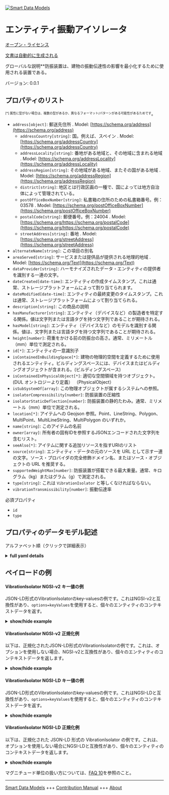 <!-- 10-Header -->    
[![Smart Data Models](https://smartdatamodels.org/wp-content/uploads/2022/01/SmartDataModels_logo.png "Logo")](https://smartdatamodels.org)    
エンティティ振動アイソレータ    
==============<!-- /10-Header -->    
<!-- 15-License -->    
[オープン・ライセンス](https://github.com/smart-data-models//dataModel.S4BLDG/blob/master/VibrationIsolator/LICENSE.md)    
[文書は自動的に生成される](https://docs.google.com/presentation/d/e/2PACX-1vTs-Ng5dIAwkg91oTTUdt8ua7woBXhPnwavZ0FxgR8BsAI_Ek3C5q97Nd94HS8KhP-r_quD4H0fgyt3/pub?start=false&loop=false&delayms=3000#slide=id.gb715ace035_0_60)    
<!-- /15-License -->    
<!-- 20-Description -->    
グローバルな説明**防振装置は、建物の振動伝達性の影響を最小化するために使用される装置である。    
バージョン: 0.0.1    
<!-- /20-Description -->    
<!-- 30-PropertiesList -->    
## プロパティのリスト    
<sup><sub>[*] 属性に型がない場合は、複数の型があるか、異なるフォーマット/パターンがある可能性があるためです</sub></sup>。    
- `address[object]`: 郵送先住所  . Model: [https://schema.org/address](https://schema.org/address)	- `addressCountry[string]`: 国。例えば、スペイン  . Model: [https://schema.org/addressCountry](https://schema.org/addressCountry)    
	- `addressLocality[string]`: 番地がある地域と、その地域に含まれる地域  . Model: [https://schema.org/addressLocality](https://schema.org/addressLocality)    
	- `addressRegion[string]`: その地域がある地域、またその国がある地域  . Model: [https://schema.org/addressRegion](https://schema.org/addressRegion)    
	- `district[string]`: 地区とは行政区画の一種で、国によっては地方自治体によって管理されている。      
	- `postOfficeBoxNumber[string]`: 私書箱の住所のための私書箱番号。例：03578  . Model: [https://schema.org/postOfficeBoxNumber](https://schema.org/postOfficeBoxNumber)    
	- `postalCode[string]`: 郵便番号。例：24004  . Model: [https://schema.org/https://schema.org/postalCode](https://schema.org/https://schema.org/postalCode)    
	- `streetAddress[string]`: 番地  . Model: [https://schema.org/streetAddress](https://schema.org/streetAddress)    
- `alternateName[string]`: この項目の別名  - `areaServed[string]`: サービスまたは提供品が提供される地理的地域  . Model: [https://schema.org/Text](https://schema.org/Text)- `dataProvider[string]`: ハーモナイズされたデータ・エンティティの提供者を識別する一連の文字。  - `dateCreated[date-time]`: エンティティの作成タイムスタンプ。これは通常、ストレージプラットフォームによって割り当てられます。  - `dateModified[date-time]`: エンティティの最終変更のタイムスタンプ。これは通常、ストレージプラットフォームによって割り当てられる。  - `description[string]`: この商品の説明  - `hasManufacturer[string]`: エンティティ（デバイスなど）の製造者を特定する関係。値は文字列または言語タグを持つ文字列であることが期待される。  - `hasModel[string]`: エンティティ（デバイスなど）のモデルを識別する関係。値は、文字列または言語タグを持つ文字列であることが期待される。  - `height[number]`: 荷重をかける前の防振台の高さ。通常、ミリメートル（mm）単位で測定される。  - `id[*]`: エンティティの一意識別子  - `isContainedInBuildingSpace[*]`: 建物の物理的空間を定義するために使用されるエンティティ。ビルディングスペースには、デバイスまたはビルディングオブジェクトが含まれる。(ビルディングスペース)  - `isContainedInPhysicalObject[*]`: 適切な空間領域を持つオブジェクト。  (DUL オントロジーより定義） （PhysicalObject）  - `isSubSystemOf[array]`: この物理オブジェクトが属するシステムへの参照。  - `isolatorCompressibility[number]`: 防振装置の圧縮性  - `isolatorStaticDeflection[number]`: 防振装置の静的たわみ。通常、ミリメートル（mm）単位で測定される。  - `location[*]`: アイテムへの Geojson 参照。Point、LineString、Polygon、MultiPoint、MultiLineString、MultiPolygon のいずれか。  - `name[string]`: このアイテムの名前  - `owner[array]`: 所有者の固有IDを参照するJSONエンコードされた文字列を含むリスト。  - `seeAlso[*]`: アイテムに関する追加リソースを指すURIのリスト  - `source[string]`: エンティティ・データの元のソースを URL として示す一連の文字。ソース・プロバイダの完全修飾ドメイン名、またはソース・オブジェクトの URL を推奨する。  - `supportedWeightMax[number]`: 防振装置が搭載できる最大重量。通常、キログラム（kg）またはグラム（g）で測定される。  - `type[string]`: これは `VibrationIsolator` と等しくなければならない。  - `vibrationTransmissibility[number]`: 振動伝達率  <!-- /30-PropertiesList -->    
<!-- 35-RequiredProperties -->    
必須プロパティ    
- `id`  - `type`  <!-- /35-RequiredProperties -->    
<!-- 40-RequiredProperties -->    
<!-- /40-RequiredProperties -->    
<!-- 50-DataModelHeader -->    
## プロパティのデータモデル記述    
アルファベット順（クリックで詳細表示）    
<!-- /50-DataModelHeader -->    
<!-- 60-ModelYaml -->    
<details><summary><strong>full yaml details</strong></summary>      
```yaml    
VibrationIsolator:      
  description: A vibration isolator is a device used to minimize the effects of vibration transmissibility in a building.      
  properties:      
    address:      
      description: The mailing address      
      properties:      
        addressCountry:      
          description: 'The country. For example, Spain'      
          type: string      
          x-ngsi:      
            model: https://schema.org/addressCountry      
            type: Property      
        addressLocality:      
          description: 'The locality in which the street address is, and which is in the region'      
          type: string      
          x-ngsi:      
            model: https://schema.org/addressLocality      
            type: Property      
        addressRegion:      
          description: 'The region in which the locality is, and which is in the country'      
          type: string      
          x-ngsi:      
            model: https://schema.org/addressRegion      
            type: Property      
        district:      
          description: 'A district is a type of administrative division that, in some countries, is managed by the local government'      
          type: string      
          x-ngsi:      
            type: Property      
        postOfficeBoxNumber:      
          description: 'The post office box number for PO box addresses. For example, 03578'      
          type: string      
          x-ngsi:      
            model: https://schema.org/postOfficeBoxNumber      
            type: Property      
        postalCode:      
          description: 'The postal code. For example, 24004'      
          type: string      
          x-ngsi:      
            model: https://schema.org/https://schema.org/postalCode      
            type: Property      
        streetAddress:      
          description: The street address      
          type: string      
          x-ngsi:      
            model: https://schema.org/streetAddress      
            type: Property      
        streetNr:      
          description: Number identifying a specific property on a public street      
          type: string      
          x-ngsi:      
            type: Property      
      type: object      
      x-ngsi:      
        model: https://schema.org/address      
        type: Property      
    alternateName:      
      description: An alternative name for this item      
      type: string      
      x-ngsi:      
        type: Property      
    areaServed:      
      description: The geographic area where a service or offered item is provided      
      type: string      
      x-ngsi:      
        model: https://schema.org/Text      
        type: Property      
    dataProvider:      
      description: A sequence of characters identifying the provider of the harmonised data entity      
      type: string      
      x-ngsi:      
        type: Property      
    dateCreated:      
      description: Entity creation timestamp. This will usually be allocated by the storage platform      
      format: date-time      
      type: string      
      x-ngsi:      
        type: Property      
    dateModified:      
      description: Timestamp of the last modification of the entity. This will usually be allocated by the storage platform      
      format: date-time      
      type: string      
      x-ngsi:      
        type: Property      
    description:      
      description: A description of this item      
      type: string      
      x-ngsi:      
        type: Property      
    hasManufacturer:      
      description: 'A relationship identifying the manufacturer of an entity (e.g., device). The value is expected to be a string or a string with language tag'      
      type: string      
      x-ngsi:      
        type: Property      
    hasModel:      
      description: 'A relationship identifying the model of an entity (e.g., device). The value is expected to be a string or a string with language tag'      
      type: string      
      x-ngsi:      
        type: Property      
    height:      
      description: Height of the vibration isolator before tha application of load. Usually measured in millimeters (mm)      
      type: number      
      x-ngsi:      
        type: Property      
    id:      
      anyOf:      
        - description: Identifier format of any NGSI entity      
          maxLength: 256      
          minLength: 1      
          pattern: ^[\w\-\.\{\}\$\+\*\[\]`|~^@!,:\\]+$      
          type: string      
          x-ngsi:      
            type: Property      
        - description: Identifier format of any NGSI entity      
          format: uri      
          type: string      
          x-ngsi:      
            type: Property      
      description: Unique identifier of the entity      
      x-ngsi:      
        type: Property      
    isContainedInBuildingSpace:      
      anyOf:      
        - description: Identifier format of any NGSI entity      
          maxLength: 256      
          minLength: 1      
          pattern: ^[\w\-\.\{\}\$\+\*\[\]`|~^@!,:\\]+$      
          type: string      
          x-ngsi:      
            type: Property      
        - description: Identifier format of any NGSI entity      
          format: uri      
          type: string      
          x-ngsi:      
            type: Property      
      description: An entity used to define the physical spaces of the building. A building space contains devices or building objects. (BuildingSpace)      
      x-ngsi:      
        type: Property      
    isContainedInPhysicalObject:      
      anyOf:      
        - description: Identifier format of any NGSI entity      
          maxLength: 256      
          minLength: 1      
          pattern: ^[\w\-\.\{\}\$\+\*\[\]`|~^@!,:\\]+$      
          type: string      
          x-ngsi:      
            type: Property      
        - description: Identifier format of any NGSI entity      
          format: uri      
          type: string      
          x-ngsi:      
            type: Property      
      description: Any Object that has a proper space region.  (Definition extracted from DUL ontology) (PhysicalObject)      
      x-ngsi:      
        type: Property      
    isSubSystemOf:      
      description: A reference to a system(s) that this Physical Object is part of      
      items:      
        anyOf:      
          - description: Identifier format of any NGSI entity      
            maxLength: 256      
            minLength: 1      
            pattern: ^[\w\-\.\{\}\$\+\*\[\]`|~^@!,:\\]+$      
            type: string      
            x-ngsi:      
              type: Property      
          - description: Identifier format of any NGSI entity      
            format: uri      
            type: string      
            x-ngsi:      
              type: Property      
        description: Unique identifier of the entity      
        x-ngsi:      
          type: Property      
      type: array      
      x-ngsi:      
        type: Relationship      
    isolatorCompressibility:      
      description: The compressibility of the vibration isolator      
      type: number      
      x-ngsi:      
        type: Property      
    isolatorStaticDeflection:      
      description: Static deflection of the vibration isolator. Usually measured in millimeters (mm)      
      type: number      
      x-ngsi:      
        type: Property      
    location:      
      description: 'Geojson reference to the item. It can be Point, LineString, Polygon, MultiPoint, MultiLineString or MultiPolygon'      
      oneOf:      
        - description: Geojson reference to the item. Point      
          properties:      
            bbox:      
              items:      
                type: number      
              minItems: 4      
              type: array      
            coordinates:      
              items:      
                type: number      
              minItems: 2      
              type: array      
            type:      
              enum:      
                - Point      
              type: string      
          required:      
            - type      
            - coordinates      
          title: GeoJSON Point      
          type: object      
          x-ngsi:      
            type: GeoProperty      
        - description: Geojson reference to the item. LineString      
          properties:      
            bbox:      
              items:      
                type: number      
              minItems: 4      
              type: array      
            coordinates:      
              items:      
                items:      
                  type: number      
                minItems: 2      
                type: array      
              minItems: 2      
              type: array      
            type:      
              enum:      
                - LineString      
              type: string      
          required:      
            - type      
            - coordinates      
          title: GeoJSON LineString      
          type: object      
          x-ngsi:      
            type: GeoProperty      
        - description: Geojson reference to the item. Polygon      
          properties:      
            bbox:      
              items:      
                type: number      
              minItems: 4      
              type: array      
            coordinates:      
              items:      
                items:      
                  items:      
                    type: number      
                  minItems: 2      
                  type: array      
                minItems: 4      
                type: array      
              type: array      
            type:      
              enum:      
                - Polygon      
              type: string      
          required:      
            - type      
            - coordinates      
          title: GeoJSON Polygon      
          type: object      
          x-ngsi:      
            type: GeoProperty      
        - description: Geojson reference to the item. MultiPoint      
          properties:      
            bbox:      
              items:      
                type: number      
              minItems: 4      
              type: array      
            coordinates:      
              items:      
                items:      
                  type: number      
                minItems: 2      
                type: array      
              type: array      
            type:      
              enum:      
                - MultiPoint      
              type: string      
          required:      
            - type      
            - coordinates      
          title: GeoJSON MultiPoint      
          type: object      
          x-ngsi:      
            type: GeoProperty      
        - description: Geojson reference to the item. MultiLineString      
          properties:      
            bbox:      
              items:      
                type: number      
              minItems: 4      
              type: array      
            coordinates:      
              items:      
                items:      
                  items:      
                    type: number      
                  minItems: 2      
                  type: array      
                minItems: 2      
                type: array      
              type: array      
            type:      
              enum:      
                - MultiLineString      
              type: string      
          required:      
            - type      
            - coordinates      
          title: GeoJSON MultiLineString      
          type: object      
          x-ngsi:      
            type: GeoProperty      
        - description: Geojson reference to the item. MultiLineString      
          properties:      
            bbox:      
              items:      
                type: number      
              minItems: 4      
              type: array      
            coordinates:      
              items:      
                items:      
                  items:      
                    items:      
                      type: number      
                    minItems: 2      
                    type: array      
                  minItems: 4      
                  type: array      
                type: array      
              type: array      
            type:      
              enum:      
                - MultiPolygon      
              type: string      
          required:      
            - type      
            - coordinates      
          title: GeoJSON MultiPolygon      
          type: object      
          x-ngsi:      
            type: GeoProperty      
      x-ngsi:      
        type: GeoProperty      
    name:      
      description: The name of this item      
      type: string      
      x-ngsi:      
        type: Property      
    owner:      
      description: A List containing a JSON encoded sequence of characters referencing the unique Ids of the owner(s)      
      items:      
        anyOf:      
          - description: Identifier format of any NGSI entity      
            maxLength: 256      
            minLength: 1      
            pattern: ^[\w\-\.\{\}\$\+\*\[\]`|~^@!,:\\]+$      
            type: string      
            x-ngsi:      
              type: Property      
          - description: Identifier format of any NGSI entity      
            format: uri      
            type: string      
            x-ngsi:      
              type: Property      
        description: Unique identifier of the entity      
        x-ngsi:      
          type: Property      
      type: array      
      x-ngsi:      
        type: Property      
    seeAlso:      
      description: list of uri pointing to additional resources about the item      
      oneOf:      
        - items:      
            format: uri      
            type: string      
          minItems: 1      
          type: array      
        - format: uri      
          type: string      
      x-ngsi:      
        type: Property      
    source:      
      description: 'A sequence of characters giving the original source of the entity data as a URL. Recommended to be the fully qualified domain name of the source provider, or the URL to the source object'      
      type: string      
      x-ngsi:      
        type: Property      
    supportedWeightMax:      
      description: The maximum weight that can be carried by the vibration isolator. Usually measured in kilograms (kg) or grams (g)      
      type: number      
      x-ngsi:      
        type: Property      
    type:      
      description: It must be equal to `VibrationIsolator`      
      enum:      
        - VibrationIsolator      
      type: string      
      x-ngsi:      
        type: Property      
    vibrationTransmissibility:      
      description: The vibration transmissibility percentage      
      type: number      
      x-ngsi:      
        type: Property      
  required:      
    - id      
    - type      
  type: object      
  x-derived-from: "https://saref.etsi.org/saref4bldg/v1.1.2/#s4bldg:VibrationIsolator"      
  x-disclaimer: 'Redistribution and use in source and binary forms, with or without modification, are permitted  provided that the license conditions are met. Copyleft (c) 2022 Contributors to Smart Data Models Program'      
  x-license-url: https://github.com/smart-data-models/dataModel.S4BLDG/blob/master/VibrationIsolator/LICENSE.md      
  x-model-schema: https://smart-data-models.github.com/dataModel.SAREF4BLDG/VibrationIsolator/schema.json      
  x-model-tags: SAREF VibrationIsolator      
  x-version: 0.0.1      
```    
</details>      
<!-- /60-ModelYaml -->    
<!-- 70-MiddleNotes -->    
<!-- /70-MiddleNotes -->    
<!-- 80-Examples -->    
## ペイロードの例    
#### VibrationIsolator NGSI-v2 キー値の例    
JSON-LD形式のVibrationIsolatorのkey-valuesの例です。これはNGSI-v2と互換性があり、`options=keyValues`を使用すると、個々のエンティティのコンテキストデータを返す。    
<details><summary><strong>show/hide example</strong></summary>      
```json  
{  
  "id": "urn:ngsi-ld:VibrationIsolator:cd36687d-d862-4b70-b8ed-789a16b2afec",  
  "type": "VibrationIsolator",  
  "height": 0.38014362681889713,  
  "isolatorCompressibility": 0.7634523319144405,  
  "isolatorStaticDeflection": 0.7887792629834026,  
  "supportedWeightMax": 0.32346503665487614,  
  "vibrationTransmissibility": 0.0735805434874115,  
  "hasManufacturer": "VibrationIsolator Company Inc.",  
  "hasModel": "VibrationIsolator 0.1.2",  
  "isContainedInBuildingSpace": "urn:ngsi-ld:BuildingSpace:e78215e8-4265-4a20-abd0-a19cbe803047",  
  "isContainedInPhysicalObject": "urn:ngsi-ld:PhysicalObject:30fd3d36-dbea-4994-a312-a061f283886a",  
  "isSubSystemOf": [  
    "urn:ngsi-ld:System:a9cb3141-21d1-41f9-882d-4e7eb5ca0538",  
    "urn:ngsi-ld:System:d34a3962-d8fc-4d65-a0d8-57d881ec9279",  
    "urn:ngsi-ld:System:c23095d2-a7c8-4920-b237-e7ae47f03451"  
  ],  
  "dateCreated": "2023-01-26T13:07:56Z",  
  "dateModified": "2023-01-26T06:35:21Z",  
  "source": "Import",  
  "name": "VibrationIsolator",  
  "alternateName": "VibrationIsolator type 2",  
  "description": "VibrationIsolator of limited VibrationIsolator types",  
  "dataProvider": "IFC file"  
}  
```  
</details>    
#### VibrationIsolator NGSI-v2 正規化例    
以下は、正規化されたJSON-LD形式のVibrationIsolatorの例です。これは、オプションを使用しない場合、NGSI-v2と互換性があり、個々のエンティティのコンテキストデータを返します。    
<details><summary><strong>show/hide example</strong></summary>      
```json  
{  
  "id": "urn:ngsi-ld:VibrationIsolator:c808c7ae-06ec-4022-8405-3a2031703303",  
  "type": "VibrationIsolator",  
  "height": {  
    "type": "Number",  
    "value": 0.4519574730782471  
  },  
  "isolatorCompressibility": {  
    "type": "Number",  
    "value": 0.11287489586954691  
  },  
  "isolatorStaticDeflection": {  
    "type": "Number",  
    "value": 0.44640431539803016  
  },  
  "supportedWeightMax": {  
    "type": "Number",  
    "value": 0.9957664703512201  
  },  
  "vibrationTransmissibility": {  
    "type": "Number",  
    "value": 0.045745566367183965  
  },  
  "hasManufacturer": {  
    "type": "Text",  
    "value": "VibrationIsolator Company Inc."  
  },  
  "hasModel": {  
    "type": "Text",  
    "value": "VibrationIsolator 0.1.2"  
  },  
  "isContainedInBuildingSpace": {  
    "type": "Text",  
    "value": "urn:ngsi-ld:BuildingSpace:35215bc5-6e3e-4794-ab50-6a3a56149e98"  
  },  
  "isContainedInPhysicalObject": {  
    "type": "Text",  
    "value": "urn:ngsi-ld:PhysicalObject:e97a7737-8516-4038-b9c3-a6bc22bc3228"  
  },  
  "isSubSystemOf": {  
    "type": "StructuredValue",  
    "value": [  
      "urn:ngsi-ld:System:4491af0e-5aaf-494e-a7c2-7d62f7e18db5",  
      "urn:ngsi-ld:System:18b4c438-10ee-4916-9d1d-b6e4dbc3bd7f",  
      "urn:ngsi-ld:System:541cc5f6-fade-4136-a18a-784f97ebe6c4"  
    ]  
  },  
  "dateCreated": {  
    "type": "DateTime",  
    "value": "2023-01-26T04:34:02.6856577+01:00"  
  },  
  "dateModified": {  
    "type": "DateTime",  
    "value": "2023-01-25T21:20:11.0544578+01:00"  
  },  
  "source": {  
    "type": "Text",  
    "value": "Import"  
  },  
  "name": {  
    "type": "Text",  
    "value": "VibrationIsolator"  
  },  
  "alternateName": {  
    "type": "Text",  
    "value": "VibrationIsolator type 2"  
  },  
  "description": {  
    "type": "Text",  
    "value": "VibrationIsolator of limited VibrationIsolator types"  
  },  
  "dataProvider": {  
    "type": "Text",  
    "value": "IFC file"  
  }  
}  
```  
</details>    
#### VibrationIsolator NGSI-LD キー値の例    
JSON-LD形式のVibrationIsolatorのkey-valuesの例です。これはNGSI-LDと互換性があり、`options=keyValues`を使用すると、個々のエンティティのコンテキストデータを返す。    
<details><summary><strong>show/hide example</strong></summary>      
```json  
{  
  "id": "urn:ngsi-ld:VibrationIsolator:cd36687d-d862-4b70-b8ed-789a16b2afec",  
  "type": "VibrationIsolator",  
  "height": 0.38014362681889713,  
  "isolatorCompressibility": 0.7634523319144405,  
  "isolatorStaticDeflection": 0.7887792629834026,  
  "supportedWeightMax": 0.32346503665487614,  
  "vibrationTransmissibility": 0.0735805434874115,  
  "hasManufacturer": "VibrationIsolator Company Inc.",  
  "hasModel": "VibrationIsolator 0.1.2",  
  "isContainedInBuildingSpace": "urn:ngsi-ld:BuildingSpace:e78215e8-4265-4a20-abd0-a19cbe803047",  
  "isContainedInPhysicalObject": "urn:ngsi-ld:PhysicalObject:30fd3d36-dbea-4994-a312-a061f283886a",  
  "isSubSystemOf": [  
    "urn:ngsi-ld:System:a9cb3141-21d1-41f9-882d-4e7eb5ca0538",  
    "urn:ngsi-ld:System:d34a3962-d8fc-4d65-a0d8-57d881ec9279",  
    "urn:ngsi-ld:System:c23095d2-a7c8-4920-b237-e7ae47f03451"  
  ],  
  "dateCreated": "2023-01-26T13:07:56Z",  
  "dateModified": "2023-01-26T06:35:21Z",  
  "source": "Import",  
  "name": "VibrationIsolator",  
  "alternateName": "VibrationIsolator type 2",  
  "description": "VibrationIsolator of limited VibrationIsolator types",  
  "dataProvider": "IFC file",  
  "@context": [  
    "https://raw.githubusercontent.com/smart-data-models/dataModel.S4BLDG/master/context.jsonld",  
    "https://uri.etsi.org/ngsi-ld/v1/ngsi-ld-core-context.jsonld"  
  ]  
}  
```  
</details>    
#### VibrationIsolator NGSI-LD 正規化例    
以下は、正規化された JSON-LD 形式の VibrationIsolator の例です。これは、オプションを使用しない場合にNGSI-LDと互換性があり、個々のエンティティのコンテキストデータを返します。    
<details><summary><strong>show/hide example</strong></summary>      
```json  
{  
  "id": "urn:ngsi-ld:VibrationIsolator:3fef599e-57dd-4ead-b1f1-1be1acec4ed4",  
  "type": "VibrationIsolator",  
  "height": {  
    "type": "Property",  
    "unitCode": "mm",  
    "observedAt": "2023-01-26T00:57:35Z",  
    "value": 0.5291676326164039  
  },  
  "isolatorCompressibility": {  
    "type": "Property",  
    "unitCode": "NA",  
    "observedAt": "2023-01-26T13:38:20Z",  
    "value": 0.0633806140666543  
  },  
  "isolatorStaticDeflection": {  
    "type": "Property",  
    "unitCode": "mm",  
    "observedAt": "2023-01-26T05:45:32Z",  
    "value": 0.7015963366033574  
  },  
  "supportedWeightMax": {  
    "type": "Property",  
    "unitCode": "g",  
    "observedAt": "2023-01-26T11:46:41Z",  
    "value": 0.22821941593534223  
  },  
  "vibrationTransmissibility": {  
    "type": "Property",  
    "unitCode": "NA",  
    "observedAt": "2023-01-26T02:32:45Z",  
    "value": 0.5811208596388945  
  },  
  "hasManufacturer": {  
    "type": "Property",  
    "value": "VibrationIsolator Company Inc."  
  },  
  "hasModel": {  
    "type": "Property",  
    "value": "VibrationIsolator 0.1.2"  
  },  
  "isContainedInBuildingSpace": {  
    "type": "Relationship",  
    "object": "urn:ngsi-ld:BuildingSpace:fd49449a-d970-42ca-b1fc-76498db2246a"  
  },  
  "isContainedInPhysicalObject": {  
    "type": "Relationship",  
    "object": "urn:ngsi-ld:PhysicalObject:928afd04-5e3b-4626-a746-e15f82d1dd27"  
  },  
  "isSubSystemOf": [  
    {  
      "type": "Relationship",  
      "object": "urn:ngsi-ld:System:ef621e1c-9c02-4f58-9460-e9792c709c3c"  
    },  
    {  
      "type": "Relationship",  
      "object": "urn:ngsi-ld:System:d166189e-cc79-40a9-ad8d-9874487d095f"  
    },  
    {  
      "type": "Relationship",  
      "object": "urn:ngsi-ld:System:5dface3a-d991-4c63-a878-87fc9194c2a8"  
    }  
  ],  
  "dateCreated": {  
    "type": "Property",  
    "value": "2023-01-25T22:43:59Z"  
  },  
  "dateModified": {  
    "type": "Property",  
    "value": "2023-01-26T12:00:10Z"  
  },  
  "source": {  
    "type": "Property",  
    "value": "Import"  
  },  
  "name": {  
    "type": "Property",  
    "value": "VibrationIsolator"  
  },  
  "alternateName": {  
    "type": "Property",  
    "value": "VibrationIsolator type 2"  
  },  
  "description": {  
    "type": "Property",  
    "value": "VibrationIsolator of limited VibrationIsolator types"  
  },  
  "dataProvider": {  
    "type": "Property",  
    "value": "IFC file"  
  },  
  "@context": [  
    "https://raw.githubusercontent.com/smart-data-models/dataModel.S4BLDG/master/context.jsonld",  
    "https://uri.etsi.org/ngsi-ld/v1/ngsi-ld-core-context.jsonld"  
  ]  
}  
```  
</details><!-- /80-Examples -->    
<!-- 90-FooterNotes -->    
<!-- /90-FooterNotes -->    
<!-- 95-Units -->    
マグニチュード単位の扱い方については、[FAQ 10](https://smartdatamodels.org/index.php/faqs/)を参照のこと。    
<!-- /95-Units -->    
<!-- 97-LastFooter -->    
---    
[Smart Data Models](https://smartdatamodels.org) +++ [Contribution Manual](https://bit.ly/contribution_manual) +++ [About](https://bit.ly/Introduction_SDM)<!-- /97-LastFooter -->    
